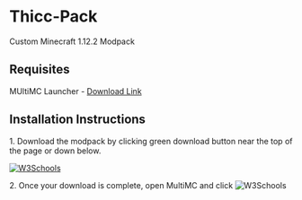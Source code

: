 # Thicc-Pack
Custom Minecraft 1.12.2 Modpack
## Requisites
MUltiMC Launcher - [Download Link](https://multimc.org/#Download)

## Installation Instructions
<p>1. Download the modpack by clicking green download button near the top of the page or down below.</p>
<p></t><a href="https://github.com/PsychoEliteNZ/Thicc-Pack/archive/master.zip"><img border="0" alt="W3Schools" src="https://i.imgur.com/OWChfrV.png"></a></p>
<p>2. Once your download is complete, open MultiMC and click <img border="0" alt="W3Schools" src="https://i.imgur.com/BSbmFue.png"></p>
<p></p>
<p></p>
